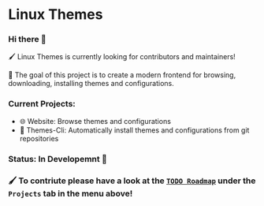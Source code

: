 # Linux Themes

### Hi there 👋

🖌️ Linux Themes is currently looking for contributors and maintainers!

📨 The goal of this project is to create a modern frontend for browsing, downloading, installing themes and configurations.

### Current Projects:
- 🌐 Website: Browse themes and configurations
- 📩 Themes-Cli: Automatically install themes and configurations from git repositories

### Status: In Developemnt 🔨


### 🖌️ To contriute please have a look at the [`TODO Roadmap`](https://github.com/orgs/linux-themes/projects/2) under the `Projects` tab in the menu above! 



<!--
**Here are some ideas to get you started:**
🙋‍♀️ A short introduction - what is your organization all about?
🌈 Contribution guidelines - how can the community get involved?
👩‍💻 Useful resources - where can the community find your docs? Is there anything else the community should know?
🍿 Fun facts - what does your team eat for breakfast?
🧙 Remember, you can do mighty things with the power of [Markdown](https://docs.github.com/github/writing-on-github/getting-started-with-writing-and-formatting-on-github/basic-writing-and-formatting-syntax)
-->
